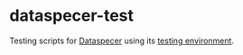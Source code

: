 # dataspecer-test

Testing scripts for [Dataspecer](https://github.com/mff-uk/dataspecer) using its [testing environment](https://github.com/mff-uk/dataspecer/tree/main/utils/testing-environment).